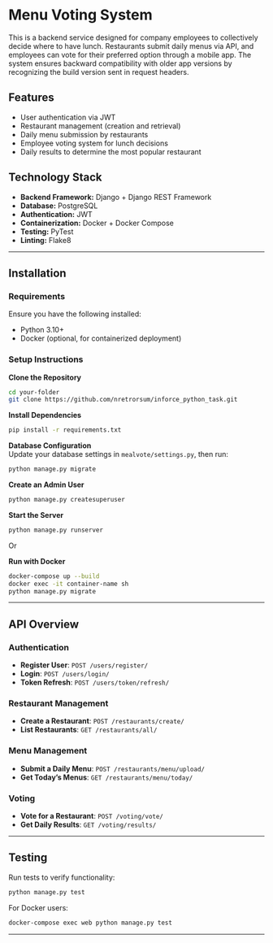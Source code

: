 # Menu Voting System  

This is a backend service designed for company employees to collectively decide where to have lunch. Restaurants submit daily menus via API, and employees can vote for their preferred option through a mobile app. The system ensures backward compatibility with older app versions by recognizing the build version sent in request headers.

## Features  
- User authentication via JWT  
- Restaurant management (creation and retrieval)  
- Daily menu submission by restaurants  
- Employee voting system for lunch decisions  
- Daily results to determine the most popular restaurant  

## Technology Stack  
- **Backend Framework:** Django + Django REST Framework  
- **Database:** PostgreSQL  
- **Authentication:** JWT  
- **Containerization:** Docker + Docker Compose  
- **Testing:** PyTest  
- **Linting:** Flake8 

---

## Installation  

### Requirements
Ensure you have the following installed:  
- Python 3.10+  
- Docker (optional, for containerized deployment)  

### Setup Instructions  

**Clone the Repository**  
   ```bash
   cd your-folder
   git clone https://github.com/nretrorsum/inforce_python_task.git
   
   ```

**Install Dependencies**  
   ```bash
   pip install -r requirements.txt
   ```

**Database Configuration**  
   Update your database settings in `mealvote/settings.py`, then run:  
   ```bash
   python manage.py migrate
   ```

**Create an Admin User**  
   ```bash
   python manage.py createsuperuser
   ```

**Start the Server**  
   ```bash
   python manage.py runserver
   ```
Or

**Run with Docker**
   ```bash
   docker-compose up --build
   docker exec -it container-name sh
   python manage.py migrate
   ```

---

## API Overview  

### Authentication  

- **Register User**: `POST /users/register/`
- **Login**: `POST /users/login/`  
- **Token Refresh**: `POST /users/token/refresh/`
  
### Restaurant Management
- **Create a Restaurant**: `POST /restaurants/create/`  
- **List Restaurants**: `GET /restaurants/all/`  

### Menu Management  

- **Submit a Daily Menu**: `POST /restaurants/menu/upload/`  
- **Get Today’s Menus**: `GET /restaurants/menu/today/`  

### Voting  

- **Vote for a Restaurant**: `POST /voting/vote/`  
- **Get Daily Results**: `GET /voting/results/`  

---

## Testing  

Run tests to verify functionality:  

```bash
python manage.py test
```

For Docker users:  

```bash
docker-compose exec web python manage.py test
```

---





